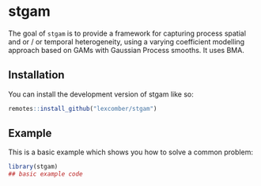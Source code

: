 
# stgam

<!-- badges: start -->
<!-- badges: end -->

The goal of `stgam` is to provide a framework for capturing process spatial and or / or temporal heterogeneity, using a varying coefficient modelling approach based on GAMs with Gaussian Process smooths.  It uses BMA. 

## Installation

You can install the development version of stgam like so:

``` r
remotes::install_github("lexcomber/stgam")
```

## Example

This is a basic example which shows you how to solve a common problem:

``` r
library(stgam)
## basic example code
```

